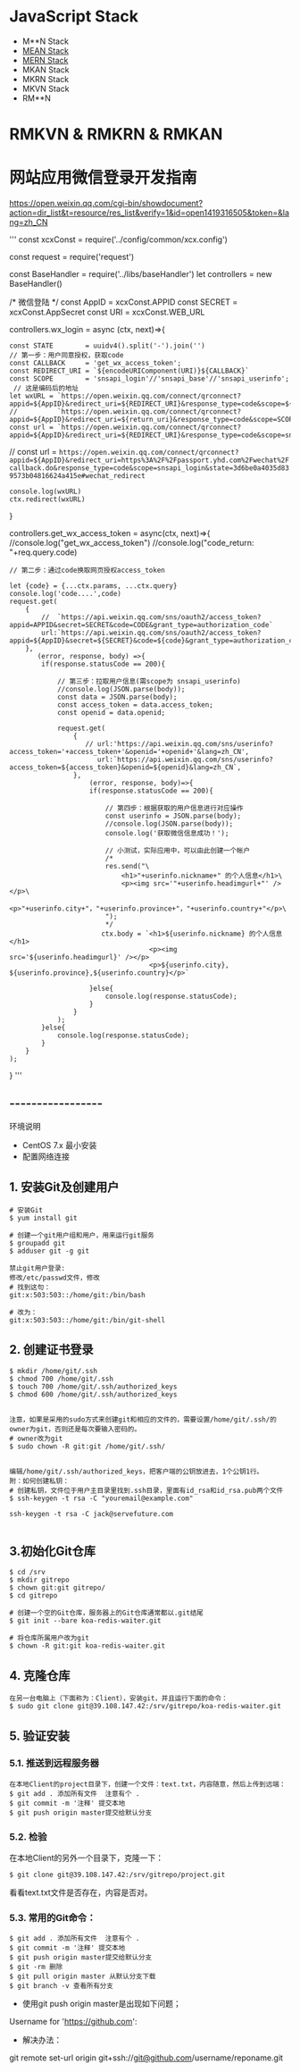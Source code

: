 # JavaScript Stack
 - M**N Stack 
 -  [MEAN Stack](https://github.com/JackYang3567/JavaScript-Stack/tree/02-MEAN-Stack)
 -  [MERN Stack](../../tree/03-MERN-Stack)
 - MKAN Stack 
 - MKRN Stack
 - MKVN Stack
 - RM**N

# RMKVN & RMKRN & RMKAN

# 网站应用微信登录开发指南

https://open.weixin.qq.com/cgi-bin/showdocument?action=dir_list&t=resource/res_list&verify=1&id=open1419316505&token=&lang=zh_CN

'''
const xcxConst = require('../config/common/xcx.config')

const request = require('request')

const BaseHandler = require('../libs/baseHandler')
let controllers = new BaseHandler()

/* 微信登陆 */
const AppID  = xcxConst.APPID
const SECRET = xcxConst.AppSecret
const URI    = xcxConst.WEB_URL

controllers.wx_login = async (ctx, next)=>{
   
    const STATE        = uuidv4().split('-').join('')
    // 第一步：用户同意授权，获取code
    const CALLBACK     = 'get_wx_access_token';
    const REDIRECT_URI = `${encodeURIComponent(URI)}${CALLBACK}`  
    const SCOPE        = 'snsapi_login'//'snsapi_base'//'snsapi_userinfo';
     // 这是编码后的地址
    let wxURL = `https://open.weixin.qq.com/connect/qrconnect?appid=${AppID}&redirect_uri=${REDIRECT_URI}&response_type=code&scope=${SCOPE}&state=${STATE}#wechat_redirect`
    //          `https://open.weixin.qq.com/connect/qrconnect?appid=${AppID}&redirect_uri=${return_uri}&response_type=code&scope=SCOPE&state=STATE#wechat_redirect`
    const url = `https://open.weixin.qq.com/connect/qrconnect?appid=${AppID}&redirect_uri=${REDIRECT_URI}&response_type=code&scope=snsapi_login&state=3d6be0a4035d839573b04816624a415e#wechat_redirect`
   // const url = `https://open.weixin.qq.com/connect/qrconnect?appid=${AppID}&redirect_uri=https%3A%2F%2Fpassport.yhd.com%2Fwechat%2Fcallback.do&response_type=code&scope=snsapi_login&state=3d6be0a4035d839573b04816624a415e#wechat_redirect`
  
   
    console.log(wxURL)
    ctx.redirect(wxURL)
    
}


controllers.get_wx_access_token = async(ctx, next)=>{
    //console.log("get_wx_access_token")
    //console.log("code_return: "+req.query.code)
    
    // 第二步：通过code换取网页授权access_token
  
    let {code} = {...ctx.params, ...ctx.query}
    console.log('code....',code)
    request.get(
        {   
            //  `https://api.weixin.qq.com/sns/oauth2/access_token?appid=APPID&secret=SECRET&code=CODE&grant_type=authorization_code`
            url:`https://api.weixin.qq.com/sns/oauth2/access_token?appid=${AppID}&secret=${SECRET}&code=${code}&grant_type=authorization_code`,
        },
           (error, response, body) =>{
            if(response.statusCode == 200){
                
                // 第三步：拉取用户信息(需scope为 snsapi_userinfo)
                //console.log(JSON.parse(body));
                const data = JSON.parse(body);
                const access_token = data.access_token;
                const openid = data.openid;
                
                request.get(
                    {
                       // url:'https://api.weixin.qq.com/sns/userinfo?access_token='+access_token+'&openid='+openid+'&lang=zh_CN',
                          url:`https://api.weixin.qq.com/sns/userinfo?access_token=${access_token}&openid=${openid}&lang=zh_CN`,
                    },
                        (error, response, body)=>{
                        if(response.statusCode == 200){
                            
                            // 第四步：根据获取的用户信息进行对应操作
                            const userinfo = JSON.parse(body);
                            //console.log(JSON.parse(body));
                            console.log('获取微信信息成功！');
                            
                            // 小测试，实际应用中，可以由此创建一个帐户
                            /*
                            res.send("\
                                <h1>"+userinfo.nickname+" 的个人信息</h1>\
                                <p><img src='"+userinfo.headimgurl+"' /></p>\
                                <p>"+userinfo.city+"，"+userinfo.province+"，"+userinfo.country+"</p>\
                            ");
                            */
                           ctx.body = `<h1>${userinfo.nickname} 的个人信息</h1>
                                       <p><img src='${userinfo.headimgurl}' /></p>
                                       <p>${userinfo.city}, ${userinfo.province},${userinfo.country}</p>`
                            
                        }else{
                            console.log(response.statusCode);
                        }
                    }
                );
            }else{
                console.log(response.statusCode);
            }
        }
    );
}
'''

## -----------------

环境说明 
- CentOS 7.x 最小安装 
- 配置网络连接

## 1. 安装Git及创建用户
```
# 安装Git
$ yum install git

# 创建一个git用户组和用户，用来运行git服务
$ groupadd git
$ adduser git -g git

禁止git用户登录:
修改/etc/passwd文件，修改
# 找到这句：
git:x:503:503::/home/git:/bin/bash

# 改为：
git:x:503:503::/home/git:/bin/git-shell
```
## 2. 创建证书登录
```
$ mkdir /home/git/.ssh
$ chmod 700 /home/git/.ssh
$ touch 700 /home/git/.ssh/authorized_keys
$ chmod 600 /home/git/.ssh/authorized_keys


注意，如果是采用的sudo方式来创建git和相应的文件的，需要设置/home/git/.ssh/的owner为git，否则还是每次要输入密码的。
# owner改为git
$ sudo chown -R git:git /home/git/.ssh/


编辑/home/git/.ssh/authorized_keys，把客户端的公钥放进去，1个公钥1行。
附：如何创建私钥：
# 创建私钥，文件位于用户主目录里找到.ssh目录，里面有id_rsa和id_rsa.pub两个文件
$ ssh-keygen -t rsa -C "youremail@example.com"

ssh-keygen -t rsa -C jack@servefuture.com 


```
## 3.初始化Git仓库
```
$ cd /srv
$ mkdir gitrepo
$ chown git:git gitrepo/
$ cd gitrepo

# 创建一个空的Git仓库，服务器上的Git仓库通常都以.git结尾
$ git init --bare koa-redis-waiter.git

# 将仓库所属用户改为git
$ chown -R git:git koa-redis-waiter.git
```

## 4. 克隆仓库
```
在另一台电脑上（下面称为：Client），安装git，并且运行下面的命令：
$ sudo git clone git@39.108.147.42:/srv/gitrepo/koa-redis-waiter.git
```


## 5. 验证安装
### 5.1. 推送到远程服务器
```
在本地Client的project目录下，创建一个文件：text.txt，内容随意，然后上传到远端：
$ git add . 添加所有文件  注意有个 . 
$ git commit -m '注释' 提交本地
$ git push origin master提交给默认分支
```
### 5.2. 检验
在本地Client的另外一个目录下，克隆一下：
```
$ git clone git@39.108.147.42:/srv/gitrepo/project.git
```
看看text.txt文件是否存在，内容是否对。

### 5.3. 常用的Git命令：
```
$ git add . 添加所有文件  注意有个 . 
$ git commit -m '注释' 提交本地
$ git push origin master提交给默认分支
$ git -rm 删除
$ git pull origin master 从默认分支下载
$ git branch -v 查看所有分支
```

- 使用git push origin master是出现如下问题； 

Username for 'https://github.com':

- 解决办法： 

git remote set-url origin git+ssh://git@github.com/username/reponame.git
